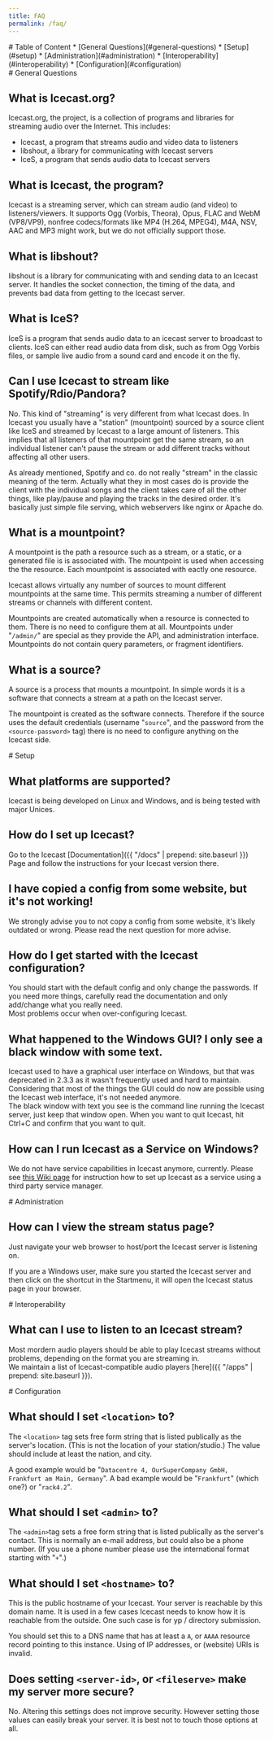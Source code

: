 ```yaml
---
title: FAQ
permalink: /faq/
---
```

<div class="article" id="toc" markdown="1">
# Table of Content
* [General Questions](#general-questions)
* [Setup](#setup)
* [Administration](#administration)
* [Interoperability](#interoperability)
* [Configuration](#configuration)
</div>

<div class="article" id="general-questions" markdown="1">
# General Questions

## What is Icecast.org?
Icecast.org, the project, is a collection of programs and libraries for streaming audio over the Internet.
This includes:

- Icecast, a program that streams audio and video data to listeners
- libshout, a library for communicating with Icecast servers
- IceS, a program that sends audio data to Icecast servers

## What is Icecast, the program?
Icecast is a streaming server, which can stream audio (and video) to listeners/viewers.
It supports Ogg (Vorbis, Theora), Opus, FLAC and WebM (VP8/VP9), nonfree codecs/formats
like MP4 (H.264, MPEG4), M4A, NSV, AAC and MP3 might work, but we do not officially support
those.

## What is libshout?
libshout is a library for communicating with and sending data to an Icecast server.
It handles the socket connection, the timing of the data, and prevents bad data
from getting to the Icecast server.

## What is IceS?
IceS is a program that sends audio data to an icecast server to broadcast to clients.
IceS can either read audio data from disk, such as from Ogg Vorbis files, or sample
live audio from a sound card and encode it on the fly.

## Can I use Icecast to stream like Spotify/Rdio/Pandora?
No. This kind of "streaming" is very different from what Icecast does. In Icecast you
usually have a "station" (mountpoint) sourced by a source client like IceS and streamed
by Icecast to a large amount of listeners. This implies that all listeners of that mountpoint
get the same stream, so an individual listener can't pause the stream or add different tracks
without affecting all other users.

As already mentioned, Spotify and co. do not really "stream" in the classic meaning of the term.
Actually what they in most cases do is provide the client with the individual songs and the client
takes care of all the other things, like play/pause and playing the tracks in the desired order.
It's basically just simple file serving, which webservers like nginx or Apache do.

## What is a mountpoint?
A mountpoint is the path a resource such as a stream, or a static, or a generated file is
is associated with. The mountpoint is used when accessing the the resource.
Each mountpoint is associated with eactly one resource.

Icecast allows virtually any number of sources to mount different mountpoints at the same time.
This permits streaming a number of different streams or channels with different content.

Mountpoints are created automatically when a resource is connected to them.
There is no need to configure them at all. Mountpoints under "`/admin/`" are special
as they provide the API, and administration interface.
Mountpoints do not contain query parameters, or fragment identifiers.

## What is a source?
A source is a process that mounts a mountpoint.
In simple words it is a software that connects a stream at a path on the Icecast server.

The mountpoint is created as the software connects. Therefore if the source uses the
default credentials (username "`source`", and the password from the `<source-password>` tag)
there is no need to configure anything on the Icecast side.

</div>

<div class="article" id="setup" markdown="1">
# Setup

## What platforms are supported?
Icecast is being developed on Linux and Windows, and is being tested with major Unices.

## How do I set up Icecast?
Go to the Icecast [Documentation]({{ "/docs" | prepend: site.baseurl }}) Page and follow
the instructions for your Icecast version there.

## I have copied a config from some website, but it's not working!
We strongly advise you to not copy a config from some website, it's likely
outdated or wrong. Please read the next question for more advise.

## How do I get started with the Icecast configuration?
You should start with the default config and only change the passwords. If you
need more things, carefully read the documentation and only add/change what you
really need.  
Most problems occur when over-configuring Icecast.

## What happened to the Windows GUI? I only see a black window with some text.
Icecast used to have a graphical user interface on Windows, but that was deprecated in 2.3.3
as it wasn't frequently used and hard to maintain. Considering that most of the things the GUI
could do now are possible using the Icecast web interface, it's not needed anymore.  
The black window with text you see is the command line running the Icecast server, just keep that
window open. When you want to quit Icecast, hit Ctrl+C and confirm that you want to quit.

## How can I run Icecast as a Service on Windows?
We do not have service capabilities in Icecast anymore, currently. Please see
[this Wiki page](https://wiki.xiph.org/Icecast_Server/Setup_Windows_Service)
for instruction how to set up Icecast as a service using a third party service
manager.

</div>

<div class="article" id="administration" markdown="1">
# Administration

## How can I view the stream status page?
Just navigate your web browser to host/port the Icecast server is listening on.

If you are a Windows user, make sure you started the Icecast server and then click on the
shortcut in the Startmenu, it will open the Icecast status page in your browser.

</div>

<div class="article" id="interoperability" markdown="1">
# Interoperability

## What can I use to listen to an Icecast stream?
Most mordern audio players should be able to play Icecast streams without problems, depending
on the format you are streaming in.  
We maintain a list of Icecast-compatible audio players [here]({{ "/apps" | prepend: site.baseurl }}).

</div>

<div class="article" id="configuration" markdown="1">
# Configuration

## What should I set `<location>` to?
The `<location>` tag sets free form string that is listed publically as the server's location.
(This is not the location of your station/studio.)
The value should include at least the nation, and city.

A good example would be "`Datacentre 4, OurSuperCompany GmbH, Frankfurt am Main, Germany`".
A bad example would be "`Frankfurt`" (which one?) or "`rack4.2`".

## What should I set `<admin>` to?
The `<admin>`tag sets a free form string that is listed publically as the server's contact.
This is normally an e-mail address, but could also be a phone number.
(If you use a phone number please use the international format starting with "`+`".)

## What should I set `<hostname>` to?
This is the public hostname of your Icecast. Your server is reachable by this domain name.
It is used in a few cases Icecast needs to know how it is reachable from the outside.
One such case is for yp / directory submission.

You should set this to a DNS name that has at least a `A`, or `AAAA` resource record pointing to
this instance. Using of IP addresses, or (website) URIs is invalid.

## Does setting `<server-id>`, or `<fileserve>` make my server more secure?
No. Altering this settings does not improve security. However setting those values can easily
break your server. It is best not to touch those options at all.

</div>
